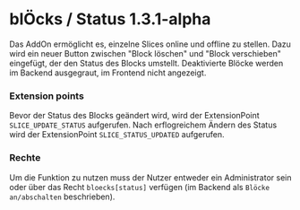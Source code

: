 blÖcks / Status 1.3.1-alpha
=======================

Das AddOn ermöglicht es, einzelne Slices online und offline zu stellen. Dazu wird ein neuer Button
zwischen "Block löschen" und "Block verschieben" eingefügt, der den Status des Blocks  umstellt. Deaktivierte
Blöcke werden im Backend ausgegraut, im Frontend nicht angezeigt.

### Extension points

Bevor der Status des Blocks geändert wird, wird der ExtensionPoint ```SLICE_UPDATE_STATUS``` aufgerufen. Nach
erflogreichem Ändern des Status wird der ExtensionPoint ```SLICE_STATUS_UPDATED``` aufgerufen.

### Rechte
Um die Funktion zu nutzen muss der Nutzer entweder ein Administrator sein oder über das Recht ```bloecks[status]```
verfügen (im Backend als ```Blöcke an/abschalten``` beschrieben).
